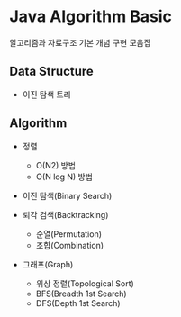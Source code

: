 # Java Algorithm Basic

알고리즘과 자료구조 기본 개념 구현 모음집

## Data Structure

- 이진 탐색 트리

## Algorithm

- 정렬
    - O(N2) 방법
    - O(N log N) 방법
    
- 이진 탐색(Binary Search) 
   
- 퇴각 검색(Backtracking)
    - 순열(Permutation)
    - 조합(Combination)
    
- 그래프(Graph)
    - 위상 정렬(Topological Sort)
    - BFS(Breadth 1st Search)
    - DFS(Depth 1st Search)